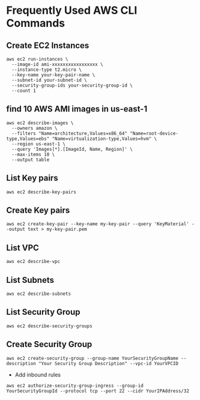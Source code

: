 # Frequently Used AWS CLI Commands

## Create EC2 Instances

```
aws ec2 run-instances \
  --image-id ami-xxxxxxxxxxxxxxxxx \
  --instance-type t2.micro \
  --key-name your-key-pair-name \
  --subnet-id your-subnet-id \
  --security-group-ids your-security-group-id \
  --count 1
```

## find 10 AWS AMI images in us-east-1

```
aws ec2 describe-images \
  --owners amazon \
  --filters "Name=architecture,Values=x86_64" "Name=root-device-type,Values=ebs" "Name=virtualization-type,Values=hvm" \
  --region us-east-1 \
  --query 'Images[*].[ImageId, Name, Region]' \
  --max-items 10 \
  --output table
  ```

## List Key pairs

```
aws ec2 describe-key-pairs
```

## Create Key pairs

```
aws ec2 create-key-pair --key-name my-key-pair --query 'KeyMaterial' --output text > my-key-pair.pem
```

## List VPC

```
aws ec2 describe-vpc
```

## List Subnets

```
aws ec2 describe-subnets
```

## List Security Group

```
aws ec2 describe-security-groups
```

## Create Security Group

```
aws ec2 create-security-group --group-name YourSecurityGroupName --description "Your Security Group Description" --vpc-id YourVPCID
```

* Add inbound rules
```
aws ec2 authorize-security-group-ingress --group-id YourSecurityGroupId --protocol tcp --port 22 --cidr YourIPAddress/32
```

